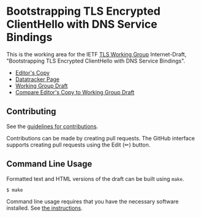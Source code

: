 # Bootstrapping TLS Encrypted ClientHello with DNS Service Bindings

This is the working area for the IETF [TLS Working Group](https://datatracker.ietf.org/group/tls/documents/) Internet-Draft, "Bootstrapping TLS Encrypted ClientHello with DNS Service Bindings".

* [Editor's Copy](https://tlswg.github.io/draft-ietf-tls-svcb-ech/#go.draft-ietf-tls-svcb-ech.html)
* [Datatracker Page](https://datatracker.ietf.org/doc/draft-ietf-tls-svcb-ech)
* [Working Group Draft](https://datatracker.ietf.org/doc/html/draft-ietf-tls-svcb-ech)
* [Compare Editor's Copy to Working Group Draft](https://tlswg.github.io/draft-ietf-tls-svcb-ech/#go.draft-ietf-tls-svcb-ech.diff)


## Contributing

See the
[guidelines for contributions](https://github.com/tlswg/draft-ietf-tls-svcb-ech/blob/main/CONTRIBUTING.md).

Contributions can be made by creating pull requests.
The GitHub interface supports creating pull requests using the Edit (✏) button.


## Command Line Usage

Formatted text and HTML versions of the draft can be built using `make`.

```sh
$ make
```

Command line usage requires that you have the necessary software installed.  See
[the instructions](https://github.com/martinthomson/i-d-template/blob/main/doc/SETUP.md).

